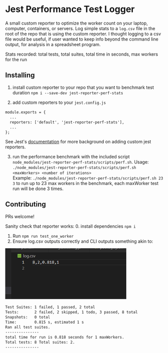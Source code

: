 # Jest Performance Test Logger

A small custom reporter to optimize the worker count on your laptop, computer, containers, or servers. 
Log simple stats to a `log.csv` file in the root of the repo that is using the custom reporter.
I thought logging to a csv file would be useful, if user wanted to keep info beyond the command line output, for analysis in a spreadsheet program.

Stats recorded: total tests, total suites, total time in seconds, max workers for the run 

## Installing
1. install custom reporter to your repo that you want to benchmark test duration 
`npm i --save-dev jest-reporter-perf-stats`

2. add custom reporters to your `jest.config.js` 
```
module.exports = {
  ...
  reporters: ['default', 'jest-reporter-perf-stats'],
  ...
};
```
See Jest's [documentation](https://jestjs.io/docs/en/configuration#reporters-arraymodulename--modulename-options) for more background on adding custom jest reporters.

3. run the performance benchmark with the included script `node_modules/jest-reporter-perf-stats/scripts/perf.sh`. 
Usage: `./node_modules/jest-reporter-perf-stats/scripts/perf.sh <maxWorkers> <number of iterations>`  
Example: `./node_modules/jest-reporter-perf-stats/scripts/perf.sh 23 3` to run up to 23 max workers in the benchmark, each maxWorker test run will be done 3 times. 

## Contributing
PRs welcome! 

Sanity check that reporter works:
0. install dependencies `npm i`  
1. Run `npm run test_one_worker`  
2. Ensure log.csv outputs correctly and CLI outputs something akin to:

![Image of log.csv File Output](https://github.com/tophercf/jest-reporter-perf-stats/blob/main/img/log_csv.png)

```
Test Suites: 1 failed, 1 passed, 2 total
Tests:       2 failed, 2 skipped, 1 todo, 3 passed, 8 total
Snapshots:   0 total
Time:        0.815 s, estimated 1 s
Ran all test suites.
---------------
total time for run is 0.818 seconds for 1 maxWorkers.
Total tests: 8 Total suites: 2.
---------------
```